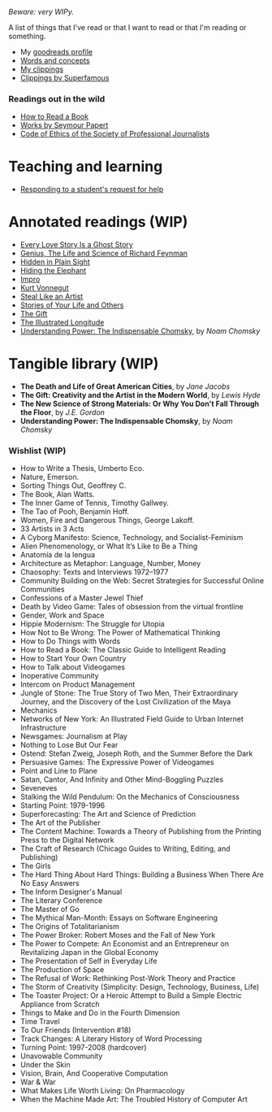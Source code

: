 *Beware: very WIPy.*

A list of things that I've read or that I want to read or that I'm reading or something.

- My [goodreads profile](https://www.goodreads.com/user/show/5987858-javier)
- [Words and concepts](words.md)
- [My clippings](clippings.md)
- [Clippings by Superfamous](http://clippings.superfamous.com)

### Readings out in the wild

- [How to Read a Book](http://pne.people.si.umich.edu/PDF/howtoread.pdf)
- [Works by Seymour Papert](http://www.papert.org/works.html)
- [Code of Ethics of the Society of Professional Journalists](http://www.spj.org/ethicscode.asp)


# Teaching and learning

- [Responding to a student's request for help](https://maryrosecook.com/blog/post/responding-to-a-students-request-for-help)

# Annotated readings (WIP)

- [Every Love Story Is a Ghost Story](library/every-love-story-is-a-ghost-story.md)
- [Genius, The Life and Science of Richard Feynman](library/genius.md)
- [Hidden in Plain Sight](library/hidden-in-plain-sight.md)
- [Hiding the Elephant](library/hiding-the-elephant.md)
- [Impro](library/impro.md)
- [Kurt Vonnegut](library/kurt-vonnegut.md)
- [Steal Like an Artist](library/steal-like-an-artist.md)
- [Stories of Your Life and Others](library/stories-of-your-life-and-others.md)
- [The Gift](library/the-gift.md)
- [The Illustrated Longitude](library/the-illustrated-longitude.md)
- [Understanding Power: The Indispensable Chomsky](library/understanding-power.md), by *Noam Chomsky*

# Tangible library (WIP)

- **The Death and Life of Great American Cities**, by *Jane Jacobs*
- **The Gift: Creativity and the Artist in the Modern World**, by *Lewis Hyde*
- **The New Science of Strong Materials: Or Why You Don't Fall Through the Floor**, by *J.E. Gordon*
- **Understanding Power: The Indispensable Chomsky**, by *Noam Chomsky*

### Wishlist (WIP)

- How to Write a Thesis, Umberto Eco.
- Nature, Emerson.
- Sorting Things Out, Geoffrey C.
- The Book, Alan Watts.
- The Inner Game of Tennis, Timothy Gallwey.
- The Tao of Pooh, Benjamin Hoff.
- Women, Fire and Dangerous Things, George Lakoff.
- 33 Artists in 3 Acts
- A Cyborg Manifesto: Science, Technology, and Socialist-Feminism
- Alien Phenomenology, or What It’s Like to Be a Thing
- Anatomía de la lengua
- Architecture as Metaphor: Language, Number, Money
- Chaosophy: Texts and Interviews 1972–1977
- Community Building on the Web: Secret Strategies for Successful Online Communities
- Confessions of a Master Jewel Thief
- Death by Video Game: Tales of obsession from the virtual frontline
- Gender, Work and Space
- Hippie Modernism: The Struggle for Utopia
- How Not to Be Wrong: The Power of Mathematical Thinking
- How to Do Things with Words
- How to Read a Book: The Classic Guide to Intelligent Reading
- How to Start Your Own Country
- How to Talk about Videogames
- Inoperative Community
- Intercom on Product Management
- Jungle of Stone: The True Story of Two Men, Their Extraordinary Journey, and the Discovery of the Lost Civilization of the Maya
- Mechanics
- Networks of New York: An Illustrated Field Guide to Urban Internet Infrastructure
- Newsgames: Journalism at Play
- Nothing to Lose But Our Fear
- Ostend: Stefan Zweig, Joseph Roth, and the Summer Before the Dark
- Persuasive Games: The Expressive Power of Videogames
- Point and Line to Plane
- Satan, Cantor, And Infinity and Other Mind-Boggling Puzzles
- Seveneves
- Stalking the Wild Pendulum: On the Mechanics of Consciousness
- Starting Point: 1979-1996
- Superforecasting: The Art and Science of Prediction
- The Art of the Publisher
- The Content Machine: Towards a Theory of Publishing from the Printing Press to the Digital Network
- The Craft of Research (Chicago Guides to Writing, Editing, and Publishing)
- The Girls
- The Hard Thing About Hard Things: Building a Business When There Are No Easy Answers
- The Inform Designer's Manual
- The Literary Conference
- The Master of Go
- The Mythical Man-Month: Essays on Software Engineering
- The Origins of Totalitarianism
- The Power Broker: Robert Moses and the Fall of New York
- The Power to Compete: An Economist and an Entrepreneur on Revitalizing Japan in the Global Economy
- The Presentation of Self in Everyday Life
- The Production of Space
- The Refusal of Work: Rethinking Post-Work Theory and Practice
- The Storm of Creativity (Simplicity: Design, Technology, Business, Life)
- The Toaster Project: Or a Heroic Attempt to Build a Simple Electric Appliance from Scratch
- Things to Make and Do in the Fourth Dimension
- Time Travel
- To Our Friends (Intervention #18)
- Track Changes: A Literary History of Word Processing
- Turning Point: 1997-2008 (hardcover)
- Unavowable Community
- Under the Skin
- Vision, Brain, And Cooperative Computation
- War & War
- What Makes Life Worth Living: On Pharmacology
- When the Machine Made Art: The Troubled History of Computer Art
